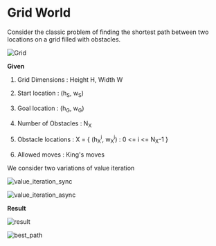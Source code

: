 # Grid World

Consider the classic problem of finding the shortest path between two locations on a grid filled with obstacles.

![Grid](https://adi3e08.github.io/files/blog/grid-world/imgs/grid.png)

**Given**

1.  Grid Dimensions : Height H, Width W

2.  Start location : (h<sub>S</sub>, w<sub>S</sub>)

3.  Goal location : (h<sub>G</sub>, w<sub>G</sub>)

4.  Number of Obstacles : N<sub>X</sub>

5.  Obstacle locations :
    X = { (h<sub>X</sub><sup>i</sup>, w<sub>X</sub><sup>i</sup>) :  0 <= i <= N<sub>X</sub>-1 }

6.  Allowed moves : King's moves

We consider two variations of value iteration

![value_iteration_sync](https://adi3e08.github.io/files/blog/grid-world/imgs/value_iteration_sync.png)

![value_iteration_async](https://adi3e08.github.io/files/blog/grid-world/imgs/value_iteration_async.png)

**Result**

![result](https://adi3e08.github.io/files/blog/grid-world/imgs/result.png)

![best_path](https://adi3e08.github.io/files/blog/grid-world/imgs/best_path.png)
